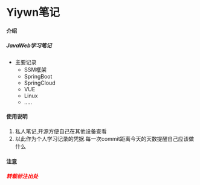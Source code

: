 # Yiywn笔记

#### 介绍
##### 	JavaWeb学习笔记

- 主要记录
  - SSM框架
  - SpringBoot
  - SpringCloud
  - VUE
  - Linux
  - .....



#### 使用说明

1. 私人笔记,开源方便自己在其他设备查看
2. 以此作为个人学习记录的凭据.每一次commit距离今天的天数提醒自己应该做什么



#### 注意

##### 	<font color='red'>转载标注出处</font>

